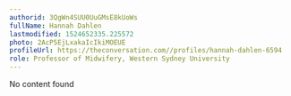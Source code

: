```yaml
---
authorid: 3QgWn4SUU0UuGMsE8kUoWs
fullName: Hannah Dahlen
lastmodified: 1524652335.225572
photo: 2AcP5EjLxakaIcIkiMOEUE
profileUrl: https://theconversation.com//profiles/hannah-dahlen-6594
role: Professor of Midwifery, Western Sydney University
---
```

No content found
